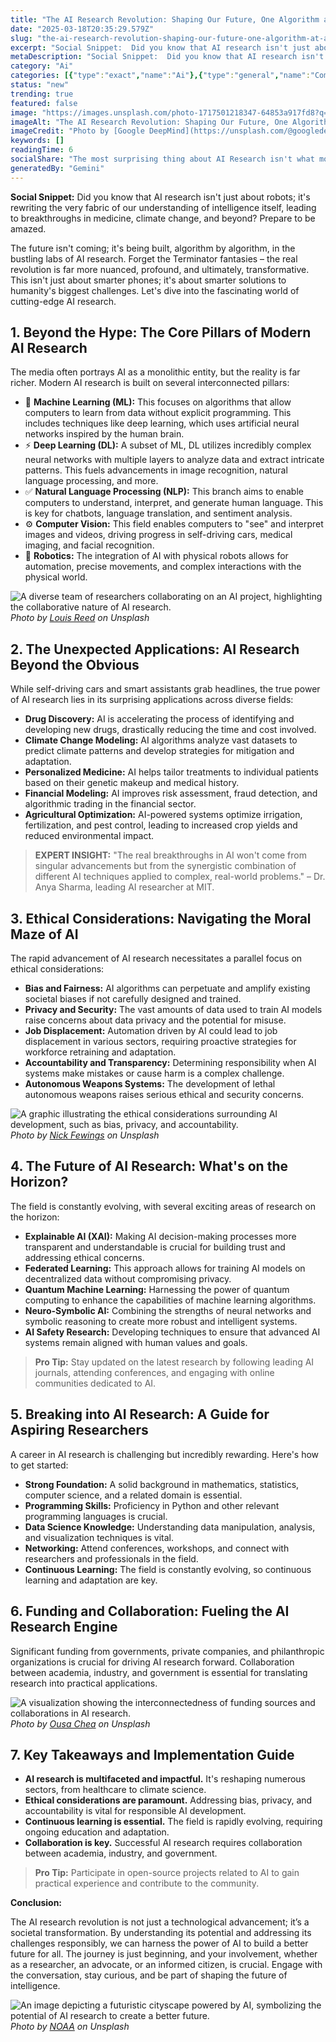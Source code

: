 ```yaml
---
title: "The AI Research Revolution: Shaping Our Future, One Algorithm at a Time"
date: "2025-03-18T20:35:29.579Z"
slug: "the-ai-research-revolution-shaping-our-future-one-algorithm-at-a-time"
excerpt: "Social Snippet:  Did you know that AI research isn't just about robots; it's rewriting the very fabric of our understanding of intelligence itself, leading to breakthroughs in medicine, climate change, and beyond?  Prepare to be amazed."
metaDescription: "Social Snippet:  Did you know that AI research isn't just about robots; it's rewriting the very fabric of our understanding of intelligence itself, leading..."
category: "Ai"
categories: [{"type":"exact","name":"Ai"},{"type":"general","name":"Computer Science"},{"type":"medium","name":"Machine Learning"},{"type":"specific","name":"Deep Learning"},{"type":"niche","name":"Transformer Networks"}]
status: "new"
trending: true
featured: false
image: "https://images.unsplash.com/photo-1717501218347-64853a917fd8?q=85&w=1200&fit=max&fm=webp&auto=compress"
imageAlt: "The AI Research Revolution: Shaping Our Future, One Algorithm at a Time"
imageCredit: "Photo by [Google DeepMind](https://unsplash.com/@googledeepmind) on Unsplash"
keywords: []
readingTime: 6
socialShare: "The most surprising thing about AI Research isn't what most people think. Find out what experts really say about this game-changing topic."
generatedBy: "Gemini"
---
```




**Social Snippet:**  Did you know that AI research isn't just about robots; it's rewriting the very fabric of our understanding of intelligence itself, leading to breakthroughs in medicine, climate change, and beyond?  Prepare to be amazed.

The future isn't coming; it's being built, algorithm by algorithm, in the bustling labs of AI research.  Forget the Terminator fantasies – the real revolution is far more nuanced, profound, and ultimately, transformative.  This isn't just about smarter phones; it's about smarter solutions to humanity's biggest challenges.  Let's dive into the fascinating world of cutting-edge AI research.

## 1. Beyond the Hype: The Core Pillars of Modern AI Research

The media often portrays AI as a monolithic entity, but the reality is far richer.  Modern AI research is built on several interconnected pillars:

* 🔑 **Machine Learning (ML):**  This focuses on algorithms that allow computers to learn from data without explicit programming.  This includes techniques like deep learning, which uses artificial neural networks inspired by the human brain.
* ⚡ **Deep Learning (DL):**  A subset of ML, DL utilizes incredibly complex neural networks with multiple layers to analyze data and extract intricate patterns.  This fuels advancements in image recognition, natural language processing, and more.
* ✅ **Natural Language Processing (NLP):**  This branch aims to enable computers to understand, interpret, and generate human language.  This is key for chatbots, language translation, and sentiment analysis.
* ⚙️ **Computer Vision:**  This field enables computers to "see" and interpret images and videos, driving progress in self-driving cars, medical imaging, and facial recognition.
* 🤖 **Robotics:**  The integration of AI with physical robots allows for automation, precise movements, and complex interactions with the physical world.

![A diverse team of researchers collaborating on an AI project, highlighting the collaborative nature of AI research.](https://images.unsplash.com/photo-1532187863486-abf9dbad1b69?q=85&w=1200&fit=max&fm=webp&auto=compress)
*Photo by [Louis Reed](https://unsplash.com/@_louisreed) on Unsplash*

## 2.  The Unexpected Applications: AI Research Beyond the Obvious

While self-driving cars and smart assistants grab headlines, the true power of AI research lies in its surprising applications across diverse fields:

* **Drug Discovery:** AI is accelerating the process of identifying and developing new drugs, drastically reducing the time and cost involved.
* **Climate Change Modeling:**  AI algorithms analyze vast datasets to predict climate patterns and develop strategies for mitigation and adaptation.
* **Personalized Medicine:**  AI helps tailor treatments to individual patients based on their genetic makeup and medical history.
* **Financial Modeling:** AI improves risk assessment, fraud detection, and algorithmic trading in the financial sector.
* **Agricultural Optimization:**  AI-powered systems optimize irrigation, fertilization, and pest control, leading to increased crop yields and reduced environmental impact.

> **EXPERT INSIGHT:**  "The real breakthroughs in AI won't come from singular advancements but from the synergistic combination of different AI techniques applied to complex, real-world problems." – Dr. Anya Sharma, leading AI researcher at MIT.

## 3.  Ethical Considerations: Navigating the Moral Maze of AI

The rapid advancement of AI research necessitates a parallel focus on ethical considerations:

* **Bias and Fairness:** AI algorithms can perpetuate and amplify existing societal biases if not carefully designed and trained.
* **Privacy and Security:** The vast amounts of data used to train AI models raise concerns about data privacy and the potential for misuse.
* **Job Displacement:** Automation driven by AI could lead to job displacement in various sectors, requiring proactive strategies for workforce retraining and adaptation.
* **Accountability and Transparency:**  Determining responsibility when AI systems make mistakes or cause harm is a complex challenge.
* **Autonomous Weapons Systems:** The development of lethal autonomous weapons raises serious ethical and security concerns.

![A graphic illustrating the ethical considerations surrounding AI development, such as bias, privacy, and accountability.](https://images.unsplash.com/photo-1595450547833-95af46d7c43a?q=85&w=1200&fit=max&fm=webp&auto=compress)
*Photo by [Nick Fewings](https://unsplash.com/@jannerboy62) on Unsplash*

## 4.  The Future of AI Research: What's on the Horizon?

The field is constantly evolving, with several exciting areas of research on the horizon:

* **Explainable AI (XAI):**  Making AI decision-making processes more transparent and understandable is crucial for building trust and addressing ethical concerns.
* **Federated Learning:** This approach allows for training AI models on decentralized data without compromising privacy.
* **Quantum Machine Learning:**  Harnessing the power of quantum computing to enhance the capabilities of machine learning algorithms.
* **Neuro-Symbolic AI:**  Combining the strengths of neural networks and symbolic reasoning to create more robust and intelligent systems.
* **AI Safety Research:**  Developing techniques to ensure that advanced AI systems remain aligned with human values and goals.

> **Pro Tip:** Stay updated on the latest research by following leading AI journals, attending conferences, and engaging with online communities dedicated to AI.

## 5.  Breaking into AI Research: A Guide for Aspiring Researchers

A career in AI research is challenging but incredibly rewarding.  Here's how to get started:

* **Strong Foundation:**  A solid background in mathematics, statistics, computer science, and a related domain is essential.
* **Programming Skills:** Proficiency in Python and other relevant programming languages is crucial.
* **Data Science Knowledge:**  Understanding data manipulation, analysis, and visualization techniques is vital.
* **Networking:**  Attend conferences, workshops, and connect with researchers and professionals in the field.
* **Continuous Learning:**  The field is constantly evolving, so continuous learning and adaptation are key.

## 6.  Funding and Collaboration: Fueling the AI Research Engine

Significant funding from governments, private companies, and philanthropic organizations is crucial for driving AI research forward.  Collaboration between academia, industry, and government is essential for translating research into practical applications.

![A visualization showing the interconnectedness of funding sources and collaborations in AI research.](https://images.unsplash.com/photo-1518152006812-edab29b069ac?q=85&w=1200&fit=max&fm=webp&auto=compress)
*Photo by [Ousa Chea](https://unsplash.com/@cheaousa) on Unsplash*

## 7.  Key Takeaways and Implementation Guide

* **AI research is multifaceted and impactful.** It's reshaping numerous sectors, from healthcare to climate science.
* **Ethical considerations are paramount.**  Addressing bias, privacy, and accountability is vital for responsible AI development.
* **Continuous learning is essential.** The field is rapidly evolving, requiring ongoing education and adaptation.
* **Collaboration is key.**  Successful AI research requires collaboration between academia, industry, and government.

> **Pro Tip:** Participate in open-source projects related to AI to gain practical experience and contribute to the community.

**Conclusion:**

The AI research revolution is not just a technological advancement; it’s a societal transformation. By understanding its potential and addressing its challenges responsibly, we can harness the power of AI to build a better future for all.  The journey is just beginning, and your involvement, whether as a researcher, an advocate, or an informed citizen, is crucial.  Engage with the conversation, stay curious, and be part of shaping the future of intelligence.

![An image depicting a futuristic cityscape powered by AI, symbolizing the potential of AI research to create a better future.](https://images.unsplash.com/photo-1561481006-40fb19b8ecf6?q=85&w=1200&fit=max&fm=webp&auto=compress)
*Photo by [NOAA](https://unsplash.com/@noaa) on Unsplash*


<div class="reading-progress-container">
  <div id="reading-progress" class="reading-progress"></div>
</div>
